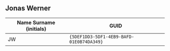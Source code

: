 ## Jonas Werner

| Name Surname (initials) | GUID                                     |
| ----------------------- | ---------------------------------------- |
| JW                      | `{5DEF1DD3-5DF1-4EB9-BAFD-01E0B74DA349}` |
